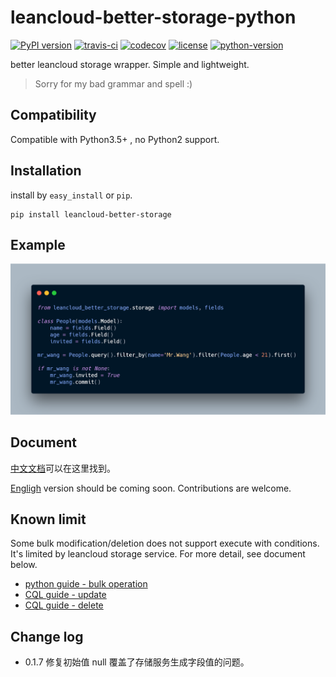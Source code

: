 # leancloud-better-storage-python

[![PyPI version](https://badge.fury.io/py/leancloud-better-storage.svg)](https://badge.fury.io/py/leancloud-better-storage)
[![travis-ci](https://www.travis-ci.com/nnnewb/leancloud-better-storage-python.svg?branch=master)](https://www.travis-ci.com/nnnewb/leancloud-better-storage-python)
[![codecov](https://codecov.io/gh/nnnewb/leancloud-better-storage-python/branch/master/graph/badge.svg)](https://codecov.io/gh/nnnewb/leancloud-better-storage-python)
[![license](https://img.shields.io/badge/license-LGPL-brightgreen.svg)](https://github.com/nnnewb/leancloud-better-storage-python/blob/master/LICENSE)
[![python-version](https://img.shields.io/badge/Python-3.5%2B-yellow.svg)](https://python.org)

better leancloud storage wrapper. Simple and lightweight.

> Sorry for my bad grammar and spell :)

## Compatibility

Compatible with Python3.5+ , no Python2 support.

## Installation

install by `easy_install` or `pip`.

```commandline
pip install leancloud-better-storage
```

## Example

![Example](docs/example.png)

## Document

[中文文档](docs/zh-hans.md)可以在这里找到。

[Engligh](docs/en-us.md) version should be coming soon. Contributions are welcome.

## Known limit

Some bulk modification/deletion does not support execute with conditions.
It's limited by leancloud storage service.
For more detail, see document below.

- [python guide - bulk operation](https://leancloud.cn/docs/leanstorage_guide-python.html#hash787692837)
- [CQL guide - update](https://leancloud.cn/docs/cql_guide.html#hash-838846263)
- [CQL guide - delete](https://leancloud.cn/docs/cql_guide.html#hash-1335458389)

## Change log

- 0.1.7 修复初始值 null 覆盖了存储服务生成字段值的问题。
